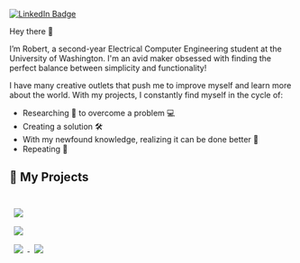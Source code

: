 [![LinkedIn Badge](https://img.shields.io/badge/LinkedIn-Profile-informational?style=flat&logo=linkedin&logoColor=white&color=0D76A8)](https://www.linkedin.com/in/robertheilemann/)

Hey there 👋

I’m Robert, a second-year Electrical Computer Engineering student at the University of Washington. I'm an avid maker obsessed with finding the perfect balance between simplicity and functionality! 

I have many creative outlets that push me to improve myself and learn more about the world. With my projects, I constantly find myself in the cycle of:
- Researching 📖 to overcome a problem 💻
- Creating a solution 🛠️
- With my newfound knowledge, realizing it can be done better  🧠
- Repeating 🔁

## 📌 My Projects

<br>

<a href="https://github.com/RobertRHeilemann/ARUW-Projects">
  <img align="center" style="margin:0.5rem" src="https://github-readme-stats.vercel.app/api/pin/?username=robertrheilemann&repo=ARUW-Projects&title_color=ffffff&text_color=c9cacc&icon_color=4AB197&bg_color=1A2B34" />
</a>

<br>

<a href="https://github.com/braydoncoyer/pomegradient">
  <img align="center" style="margin:0.5rem" src="https://github-readme-stats.vercel.app/api/pin/?username=braydoncoyer&repo=pomegradient&title_color=ffffff&text_color=c9cacc&icon_color=4AB197&bg_color=1A2B34" />
</a>

<br>

<a href="https://github.com/braydoncoyer/ng-limeade">
  <img align="center" style="margin:0.5rem" src="https://github-readme-stats.vercel.app/api/pin/?username=braydoncoyer&repo=ng-limeade&title_color=ffffff&text_color=c9cacc&icon_color=4AB197&bg_color=1A2B34" />
</a>

<a href="https://github.com/braydoncoyer/officeapi">
  <img align="center" style="margin:0.5rem" src="https://github-readme-stats.vercel.app/api/pin/?username=braydoncoyer&repo=officeapi&title_color=ffffff&text_color=c9cacc&icon_color=4AB197&bg_color=1A2B34" />
</a>

<br>
<br>

